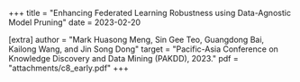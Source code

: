 +++
title = "Enhancing Federated Learning Robustness using Data-Agnostic Model Pruning"
date = 2023-02-20

[extra]
author = "Mark Huasong Meng, Sin Gee Teo, Guangdong Bai, Kailong Wang, and Jin Song Dong"
target = "Pacific-Asia Conference on Knowledge Discovery and Data Mining (PAKDD), 2023."
pdf = "attachments/c8_early.pdf"
+++
